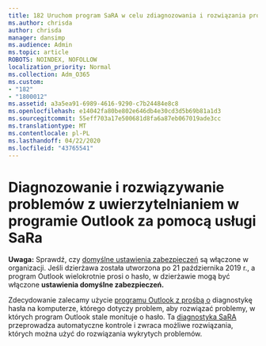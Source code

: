 ```yaml
---
title: 182 Uruchom program SaRA w celu zdiagnozowania i rozwiązania problemów z uwierzytelnianiem programu Outlook
ms.author: chrisda
author: chrisda
manager: dansimp
ms.audience: Admin
ms.topic: article
ROBOTS: NOINDEX, NOFOLLOW
localization_priority: Normal
ms.collection: Adm_O365
ms.custom:
- "182"
- "1800012"
ms.assetid: a3a5ea91-6989-4616-9290-c7b24484e8c8
ms.openlocfilehash: e14042fa80be802e646db4e30cd3d5b69b81a1d3
ms.sourcegitcommit: 55eff703a17e500681d8fa6a87eb067019ade3cc
ms.translationtype: MT
ms.contentlocale: pl-PL
ms.lasthandoff: 04/22/2020
ms.locfileid: "43765541"
---
```

# <a name="use-sara-to-diagnose-and-resolve-outlook-authentication-issues"></a>Diagnozowanie i rozwiązywanie problemów z uwierzytelnianiem w programie Outlook za pomocą usługi SaRa

**Uwaga:** Sprawdź, czy [domyślne ustawienia zabezpieczeń](https://aka.ms/securitydefaults) są włączone w organizacji. Jeśli dzierżawa została utworzona po 21 października 2019 r., a program Outlook wielokrotnie prosi o hasło, w dzierżawie mogą być włączone **ustawienia domyślne zabezpieczeń.**

Zdecydowanie zalecamy użycie [programu Outlook z prośbą o](https://aka.ms/SaRA-OutlookPwdPrompt-Alchemy) diagnostykę hasła na komputerze, którego dotyczy problem, aby rozwiązać problemy, w których program Outlook stale monituje o hasło. Ta [diagnostyka SaRA](https://diagnostics.office.com/#/) przeprowadza automatyczne kontrole i zwraca możliwe rozwiązania, których można użyć do rozwiązania wykrytych problemów.
